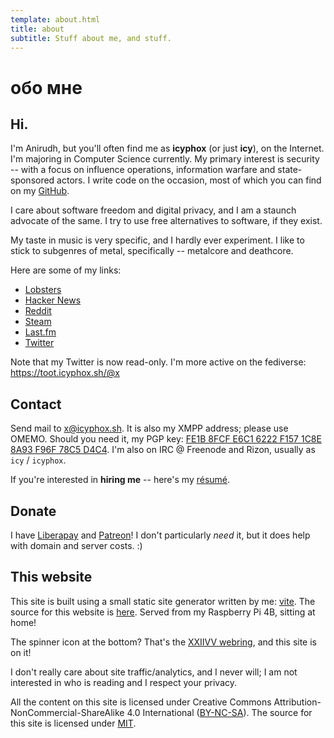 ```yaml
---
template: about.html
title: about
subtitle: Stuff about me, and stuff.
---
```


# обо мне
## Hi.

I'm Anirudh, but you'll often find me as **icyphox** (or just **icy**),
on the Internet. I'm majoring in Computer Science currently. My primary
interest is security -- with a focus on influence operations,
information warfare and state-sponsored actors. I write code on the
occasion, most of which you can find on my
[GitHub](https://github.com/icyphox).

I care about software freedom and digital privacy, and I am a staunch
advocate of the same. I try to use free alternatives to software, if
they exist.

My taste in music is very specific, and I hardly ever experiment. I like
to stick to subgenres of metal, specifically -- metalcore and deathcore.

Here are some of my links:

- [Lobsters](https://lobste.rs/u/icy)
- [Hacker News](https://news.ycombinator.com/user?id=Icyphox)
- [Reddit](https://reddit.com/u/icyphox)
- [Steam](https://steamcommunity.com/id/icyphox)
- [Last.fm](https://last.fm/user/icyphox)
- [Twitter](https://twitter.com/icyphox)

Note that my Twitter is now read-only. I'm more active on the fediverse:
https://toot.icyphox.sh/@x


## Contact

Send mail to [x@icyphox.sh](mailto:x@icyphox.sh). It is also my XMPP
address; please use OMEMO.
Should you need it, my PGP key:
[FE1B 8FCF E6C1 6222 F157 1C8E 8A93 F96F 78C5 D4C4](/static/gpg.txt).
I'm also on IRC @ Freenode and Rizon, usually as `icy` / `icyphox`.

If you're interested in **hiring me** -- here's my
[résumé](https://x.icyphox.sh/resume.pdf).

## Donate

I have [Liberapay](https://liberapay.com/icyphox) and
[Patreon](https://patreon.com/icyphox)! I don't particularly _need_ it,
but it does help with domain and server costs. :)

## This website

This site is built using a small static site generator written by me:
[vite](https://github.com/icyphox/vite). The source for this website is
[here](https://github.com/icyphox/site). Served from my Raspberry Pi 4B,
sitting at home!

The spinner icon at the bottom? That's the [XXIIVV
webring](https://webring.xxiivv.com), and this site is on it!

I don't really care about site traffic/analytics, and I never will; 
I am not interested in who is reading and I respect your privacy.

All the content on this site is licensed under Creative Commons
Attribution-NonCommercial-ShareAlike 4.0 International 
([BY-NC-SA](https://creativecommons.org/licenses/by-nc-sa/4.0/)). The
source for this site is licensed under
[MIT](https://opensource.org/licenses/MIT).
